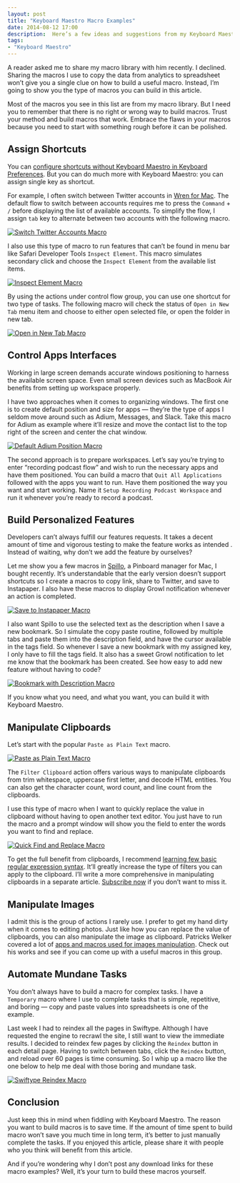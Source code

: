 ```yaml
---
layout: post
title: "Keyboard Maestro Macro Examples"
date: 2014-08-12 17:00
description:  Here’s a few ideas and suggestions from my Keyboard Maestro macros library to help you get the most out of this amazing utilities.
tags:
- "Keyboard Maestro"
---
```


A reader asked me to share my macro library with him recently. I declined. Sharing the macros I use to copy the data from analytics to spreadsheet won’t give you a single clue on how to build a useful macro. Instead, I’m going to show you the type of macros you can build in this article.

<!-- more -->

Most of the macros you see in this list are from my macro library. But I need you to remember that there is no right or wrong way to build macros. Trust your method and build macros that work. Embrace the flaws in your macros because you need to start with something rough before it can be polished.

## Assign Shortcuts

You can [configure shortcuts without Keyboard Maestro in Keyboard Preferences](http://support.apple.com/kb/ph3957 "OS X Lion: Create keyboard shortcuts for applications - Apple Support"). But you can do much more with Keyboard Maestro: you can assign single key as shortcut.

For example, I often switch between Twitter accounts in [Wren for Mac](http://sayzlim.net/clear-twitter-distraction-with-wren-for-mac "Clear Twitter Distraction with Wren for Mac - Sayz Lim"). The default flow to switch between accounts requires me to press the `Command` + `/`  before displaying the list of available accounts. To simplify the flow, I assign `tab` key to alternate between two accounts with the following macro.

[ ![Switch Twitter Accounts Macro][170707] ](http://images.sayzlim.net/2014/08/keyboard_maestro_wren.jpg "Switch Twitter Accounts Macro")

[170707]: http://images.sayzlim.net/2014/08/keyboard_maestro_wren.jpg "Switch Twitter Accounts Macro"

I also use this type of macro to run features that can’t be found in menu bar like Safari Developer Tools `Inspect Element`. This macro simulates secondary click and choose the `Inspect Element` from  the available list items.

[ ![Inspect Element Macro][170725] ](http://images.sayzlim.net/2014/08/keyboard_maestro_inspect_element.jpg "Inspect Element Macro")

[170725]: http://images.sayzlim.net/2014/08/keyboard_maestro_inspect_element.jpg "Inspect Element Macro"

By using the actions under control flow group, you can use one shortcut for two type of tasks.  The following macro will check  the status of  `Open in New Tab` menu item and choose to either open selected file, or open the folder in new tab.

[ ![Open in New Tab Macro][170735] ](http://images.sayzlim.net/2014/08/keyboard_maestro_new_tab.jpg "Open in New Tab Macro")

[170735]: http://images.sayzlim.net/2014/08/keyboard_maestro_new_tab.jpg "Open in New Tab Macro"

##  Control Apps Interfaces

Working in large screen demands accurate windows positioning to harness the available screen space. Even small screen devices such as MacBook Air benefits from setting up workspace properly.

I have two approaches when it comes to organizing windows. The first one is to create default position and size for apps — they’re the type of apps I seldom move around such as Adium, Messages, and Slack.  Take this macro for Adium as example where it’ll resize and move the contact list to the top right of the screen and center the chat window.

[ ![Default Adium Position Macro][170801] ](http://images.sayzlim.net/2014/08/keyboard_maestro_adium.jpg "Default Adium Position Macro")

[170801]: http://images.sayzlim.net/2014/08/keyboard_maestro_adium.jpg "Default Adium Position Macro"

The second approach is to prepare workspaces. Let’s say you’re trying to enter “recording podcast flow” and wish to run the necessary apps and have them positioned. You can build a macro that `Quit All Applications` followed with the apps you want to run. Have them positioned the way you want and start working. Name it `Setup Recording Podcast Workspace` and run it whenever you’re ready to record a podcast.

## Build Personalized Features

Developers can’t always fulfill our features requests. It takes a decent amount of time and vigorous testing to make the feature works as intended . Instead of waiting, why don’t we add the feature by ourselves?

Let me show you a few macros in [Spillo](https://itunes.apple.com/us/app/spillo/id873245660?mt=12&uo=4&at=11ld6n&ct=spillo "Spillo"), a Pinboard manager for Mac, I bought recently. It’s understandable that the early version doesn’t support shortcuts so I  create a macros to copy link, share to Twitter, and save to Instapaper. I also have these macros to display Growl notification whenever an action is completed.

[ ![Save to Instapaper Macro][170818] ](http://images.sayzlim.net/2014/08/keyboard_maestro_spillo_instapaper.jpg "Save to Instapaper Macro")

[170818]: http://images.sayzlim.net/2014/08/keyboard_maestro_spillo_instapaper.jpg "Save to Instapaper Macro"

I also want Spillo to use the selected text as the description when I save a new bookmark. So I simulate the copy paste routine, followed by multiple tabs and paste them into the description field, and have the cursor available in the tags field. So whenever I save a new bookmark with my assigned key, I only have to fill the tags field. It also has a sweet Growl notification to let me know that the bookmark has been created. See how easy to add new feature without having to code?

[ ![Bookmark with Description Macro][170827] ](http://images.sayzlim.net/2014/08/keyboard_maestro_spillo_bookmark.jpg "Bookmark with Description Macro")

[170827]: http://images.sayzlim.net/2014/08/keyboard_maestro_spillo_bookmark.jpg "Bookmark with Description Macro"

If you know what you need, and what you want, you can build it with Keyboard Maestro.

## Manipulate Clipboards

Let’s start with the popular `Paste as Plain Text` macro.

[ ![Paste as Plain Text Macro][170840] ](http://images.sayzlim.net/2014/08/keyboard_maestro_plaintext.jpg "Paste as Plain Text Macro")

[170840]: http://images.sayzlim.net/2014/08/keyboard_maestro_plaintext.jpg "Paste as Plain Text Macro"

The `Filter Clipboard` action offers various ways to manipulate clipboards from trim whitespace, uppercase first letter, and decode HTML entities. You can also get the character count, word count, and line count from the clipboards.

I use this type of macro when I want to quickly replace the value in clipboard without having to open another text editor. You just have to run the macro and a prompt window will show you the field to enter the words you want to find and replace.

[ ![Quick Find and Replace Macro][170853] ](http://images.sayzlim.net/2014/08/keyboard_maestro_find_replace.jpg "Quick Find and Replace Macro")

[170853]: http://images.sayzlim.net/2014/08/keyboard_maestro_find_replace.jpg "Quick Find and Replace Macro"

To get the full benefit from clipboards, I recommend [learning few basic regular expression syntax](http://regexone.com/ "RegexOne - Learn regular expressions with interactive examples"). It’ll greatly increase the type of filters you can apply to the clipboard. I’ll write a more comprehensive in manipulating clipboards in a separate article. [Subscribe now](http://sayzlim.net/subscribe "Subscribe - Sayz Lim") if you don’t want to miss it.

## Manipulate Images

I admit this is the group of actions I rarely use. I prefer to get my hand dirty when it comes to editing photos. Just like how you can replace the value of clipboards, you can also manipulate the image as clipboard. Patricks Welker covered a lot of [apps and macros used for images manipulation](http://rocketink.net/2013/02/screenshots-and-image-manipulation.html "Taking Screen Shots And Automating Image Manipulation - RocketINK"). Check out his works and see if you can come up with a useful macros in this group.

## Automate Mundane Tasks

You don’t always have to build a macro for complex tasks. I have a `Temporary` macro where I use to complete tasks that is simple, repetitive, and boring — copy and paste values into spreadsheets is one of the example.

Last week I had to reindex all the pages in Swiftype. Although I have requested the engine to recrawl the site, I still want to view the immediate results. I decided to reindex few pages by clicking the `Reindex` button in each detail page.  Having to switch between tabs, click the `Reindex` button, and reload over 60 pages is time consuming. So I whip up a macro like the one below to help me deal with those boring and mundane task.

[ ![Swiftype Reindex Macro][170914] ](http://images.sayzlim.net/2014/08/keyboard_maestro_swiftype.jpg "Swiftype Reindex Macro")

[170914]: http://images.sayzlim.net/2014/08/keyboard_maestro_swiftype.jpg "Swiftype Reindex Macro"

## Conclusion

Just keep this in mind when fiddling with Keyboard Maestro. The reason you want to build macros is to save time. If the amount of time spent to build macro won’t save you much time in long term, it’s better to just manually complete the tasks.  If you enjoyed this article, please share it with people who you think will benefit from this article.

And if you’re wondering why I don’t post any download links for these macro examples? Well, it’s your turn to build these macros yourself.